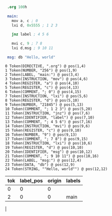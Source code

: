 
```s
 .org 100h
 
 main:
   mov a, c ; 0
   lxi d, 0x5555 ; 1 2 3
 
   jnz label ; 4 5 6
 
   mvi c, 9 ; 7 8
   lxi d,msg ; 9 10 11
 
 msg: db "Hello, world"
```

    0 Token(DIRECTIVE, ".org") @ pos(1,4)
    1 Token(NUMBER, "256") @ pos(1,9)
    2 Token(LABEL, "main:") @ pos(3,4)
    3 Token(INSTRUCTION, "mov") @ pos(4,6)
    4 Token(REGISTER, "a") @ pos(4,10)
    5 Token(REGISTER, "c") @ pos(4,13)
    6 Token(COMMENT, "; 0") @ pos(4,15)
    7 Token(INSTRUCTION, "lxi") @ pos(5,6)
    8 Token(REGISTER, "d") @ pos(5,10)
    9 Token(NUMBER, "21845") @ pos(5,13)
    10 Token(COMMENT, "; 1 2 3") @ pos(5,20)
    11 Token(INSTRUCTION, "jnz") @ pos(7,6)
    12 Token(IDENTIFIER, "label") @ pos(7,10)
    13 Token(COMMENT, "; 4 5 6") @ pos(7,16)
    14 Token(INSTRUCTION, "mvi") @ pos(9,6)
    15 Token(REGISTER, "c") @ pos(9,10)
    16 Token(NUMBER, "9") @ pos(9,13)
    17 Token(COMMENT, "; 7 8") @ pos(9,15)
    18 Token(INSTRUCTION, "lxi") @ pos(10,6)
    19 Token(REGISTER, "d") @ pos(10,10)
    20 Token(IDENTIFIER, "msg") @ pos(10,12)
    21 Token(COMMENT, "; 9 10 11") @ pos(10,16)
    22 Token(LABEL, "msg:") @ pos(12,4)
    23 Token(DATA, "db") @ pos(12,9)
    24 Token(STRING, ""Hello, world"") @ pos(12,12)

| tok | label_pos | origin | labels |
|-----|-----------|--------|--------|
| 0   | 0         | 0      |        | Token(DIRECTIVE, ".org") - skip iterator +1
| 2   | 0         | 0      | main   | main:0
|
